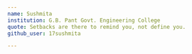 ```yaml
---
name: Sushmita
institution: G.B. Pant Govt. Engineering College
quote: Setbacks are there to remind you, not define you.
github_user: 17sushmita

---
```

